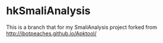 # hkSmaliAnalysis
This is a branch that for my SmaliAnalysis project forked from http://ibotpeaches.github.io/Apktool/
